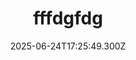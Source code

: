 ---
title: fffdgfdg
level: Łatwy
slug: fffdgfdg
recomended: false
category: desery
calories: 696
protein: 33
fat: 8
carbs: 123
fiber: 25
time: ' 1 godzina'
image: /images/recipes/desery/fffdgfdg/hero_fffdgfdg_12210698-v-1500x1500.webp
description: dfgdfgfgddf
ingredients:
  - ddd
  - ddd
steps:
  - title: dfdffd
    description:
      - dfdffd
    image: /images/recipes/desery/fffdgfdg/step_0_fffdgfdg_23340663-v-1500x1500.webp
  - title: dfdfdf
    description:
      - dffddf
    image: null
  - title: dffdfd
    description:
      - fddfdffd
    image: null
date: '2025-06-24T17:25:49.300Z'
---